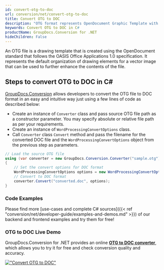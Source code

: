 ```yaml
---
id: convert-otg-to-doc
url: conversion/net/convert-otg-to-doc
title: Convert OTG to DOC
description: "OTG format represents OpenDocument Graphic Template with .otg extension. Learn how to convert OTG to DOC file programmatically in C# language using GroupDocs.Conversion for .NET library."
keywords: Convert OTG to DOC in C#
productName: GroupDocs.Conversion for .NET
hideChildren: False
---
```


An OTG file is a drawing template that is created using the OpenDocument standard that follows the OASIS Office Applications 1.0 specification. It represents the default organization of drawing elements for a vector image that can be used to further enhance the contents of the file.

## Steps to convert OTG to DOC in C#

[GroupDocs.Conversion](https://products.groupdocs.com/conversion/net) allows developers to convert the OTG file to DOC format in an easy and intuitive way just using a few lines of code as described below:

* Create an instance of `Converter` class and pass source OTG file path as a constructor parameter. You may specify absolute or relative file path as per your requirements. 
* Create an instance of `WordProcessingConvertOptions` class.
* Call `Converter` class `Convert` method and pass the filename for the converted DOC file and the `WordProcessingConvertOptions` object from the previous step as parameters.

```csharp
// Load the source OTG file
using (var converter = new GroupDocs.Conversion.Converter("sample.otg"))
{
    // Set the convert options for DOC format
    WordProcessingConvertOptions options = new WordProcessingConvertOptions();
    // Convert to DOC format
    converter.Convert("converted.doc", options);
}
```

### Code Examples

Please find more [use-cases and complete C# sources]({{< ref "conversion/net/developer-guide/examples-and-demos.md" >}}) of our backend and frontend examples and try them for free!

### OTG to DOC Live Demo

GroupDocs.Conversion for .NET provides an online [**OTG to DOC converter**](https://products.groupdocs.app/conversion/otg-to-doc), which allows you to try it for free and check conversion quality and accuracy.

[!["Convert OTG to DOC"](conversion/net/images/convert-otg-to-doc.png)](https://products.groupdocs.app/conversion/otg-to-doc)